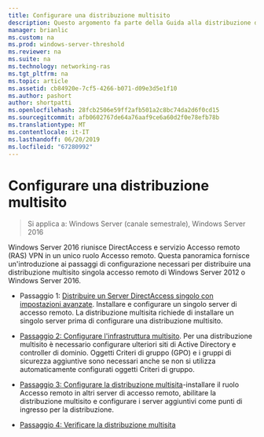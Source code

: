 ```yaml
---
title: Configurare una distribuzione multisito
description: Questo argomento fa parte della Guida alla distribuzione di più server di accesso remoto in una distribuzione multisito di Windows Server 2016.
manager: brianlic
ms.custom: na
ms.prod: windows-server-threshold
ms.reviewer: na
ms.suite: na
ms.technology: networking-ras
ms.tgt_pltfrm: na
ms.topic: article
ms.assetid: cb84920e-7cf5-4266-b071-d09e3d5e1f10
ms.author: pashort
author: shortpatti
ms.openlocfilehash: 28fcb2506e59ff2afb501a2c8bc74da2d6f0cd15
ms.sourcegitcommit: afb0602767de64a76aaf9ce6a60d2f0e78efb78b
ms.translationtype: MT
ms.contentlocale: it-IT
ms.lasthandoff: 06/20/2019
ms.locfileid: "67280992"
---
```

# <a name="configure-a-multisite-deployment"></a>Configurare una distribuzione multisito

>Si applica a: Windows Server (canale semestrale), Windows Server 2016

 Windows Server 2016 riunisce DirectAccess e servizio Accesso remoto (RAS) VPN in un unico ruolo Accesso remoto. Questa panoramica fornisce un'introduzione ai passaggi di configurazione necessari per distribuire una distribuzione multisito singola accesso remoto di Windows Server 2012 o Windows Server 2016.  
  
-   Passaggio 1: [Distribuire un Server DirectAccess singolo con impostazioni avanzate](https://technet.microsoft.com/windows-server-docs/networking/remote-access/directaccess/single-server-advanced/deploy-a-single-directaccess-server-with-advanced-settings). Installare e configurare un singolo server di accesso remoto. La distribuzione multisita richiede di installare un singolo server prima di configurare una distribuzione multisito.  
  
-   [Passaggio 2: Configurare l'infrastruttura multisito](Step-2-Configure-the-Multisite-Infrastructure.md). Per una distribuzione multisito è necessario configurare ulteriori siti di Active Directory e controller di dominio. Oggetti Criteri di gruppo (GPO) e i gruppi di sicurezza aggiuntive sono necessari anche se non si utilizza automaticamente configurati oggetti Criteri di gruppo.  
  
-   [Passaggio 3: Configurare la distribuzione multisita](Step-3-Configure-the-Multisite-Deployment.md)-installare il ruolo Accesso remoto in altri server di accesso remoto, abilitare la distribuzione multisito e configurare i server aggiuntivi come punti di ingresso per la distribuzione.  
  
-   [Passaggio 4: Verificare la distribuzione multisita](Step-4-Verify-the-Multisite-Deployment.md) 
  


